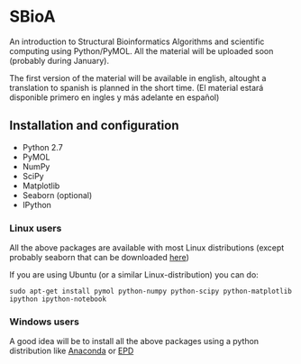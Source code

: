 SBioA
=====

An introduction to Structural Bioinformatics Algorithms and scientific computing using Python/PyMOL. All the material will be uploaded soon (probably during January).

The first version of the material will be available in english, altought a translation to spanish is planned in the short time. (El material estará disponible primero en ingles y más adelante en español)


Installation and configuration
------

-  Python 2.7
-  PyMOL
-  NumPy
-  SciPy
-  Matplotlib
-  Seaborn (optional)
-  IPython

### Linux users
All the above packages are available with most Linux distributions (except probably seaborn that can be downloaded [here](http://stanford.edu/~mwaskom/software/seaborn/))

If you are using Ubuntu (or a similar Linux-distribution) you can do:

```
sudo apt-get install pymol python-numpy python-scipy python-matplotlib ipython ipython-notebook
```

### Windows users
A good idea will be to install all the above packages using a python distribution like [Anaconda](https://store.continuum.io/cshop/anaconda/) or [EPD](https://www.enthought.com/products/epd/)

